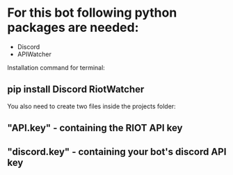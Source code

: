 # For this bot following python packages are needed:
* Discord
* APIWatcher
 
 Installation command for terminal:
 
## pip install Discord RiotWatcher
 
You also need to create two files inside the projects folder:
## "API.key" - containing the RIOT API key
## "discord.key" - containing your bot's discord API key 